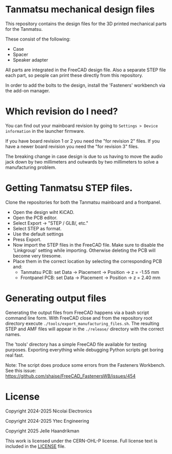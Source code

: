 # Tanmatsu mechanical design files

This repository contains the design files for the 3D printed mechanical parts for the Tanmatsu.

These consist of the following: 
  * Case
  * Spacer 
  * Speaker adapter 

All parts are integrated in the FreeCAD design file. Also a separate
STEP file each part, so people can print these directly from this
repository.

In order to add the bolts to the design, install the 'Fasteners' workbench 
via the add-on manager. 

# Which revision do I need?

You can find out your mainboard revision by going to `Settings > Device
information` in the launcher firmware.

If you have board revision 1 or 2 you need the "for revision 2" files. If you
have a newer board revision you need the "for revision 3" files.

The breaking change in case design is due to us having to move the audio jack
down by two millimeters and outwards by two millimeters to solve a
manufacturing problem.

# Getting Tanmatsu STEP files.

Clone the repositories for both the Tanmatsu mainboard and a frontpanel. 

 * Open the design wiht KiCAD.
 * Open the PCB editor.
 * Select Export -> "STEP / GLB/, etc."
 * Select STEP as format. 
 * Use the default settings
 * Press Export. 
 * Now import the STEP files in the FreeCAD file. Make sure to disable the
   'Linkgroup' setting while importing. Otherwise deleting the PCB will become
   very tiresome. 
 * Place them in the correct location by selecting the corresponding PCB and:
    * Tanmatsu PCB: set Data -> Placement -> Position -> z = -1.55 mm
    * Frontpanel PCB: set Data -> Placement -> Position -> z = 2.40 mm

# Generating output files

Generating the output files from FreeCAD happens via a bash script command line
form. With FreeCAD close and from the repository root directory execute
`./tools/export_manufacturing_files.sh`. The resulting STEP and AMF files will 
appear in the `./release/` directory with the correct names. 

The 'tools' directory has a simple FreeCAD file available for testing purposes.
Exporting everything while debugging Python scripts get boring real fast.

Note: The script does produce some errors from the Fasteners Workbench. 
See this issue: https://github.com/shaise/FreeCAD_FastenersWB/issues/454

# License

Copyright 2024-2025 Nicolai Electronics

Copyright 2024-2025 Ytec Engineering

Copyright 2025 Jelle Haandrikman

This work is licensed under the CERN-OHL-P license. Full license text is
included in the [LICENSE](LICENSE) file.
